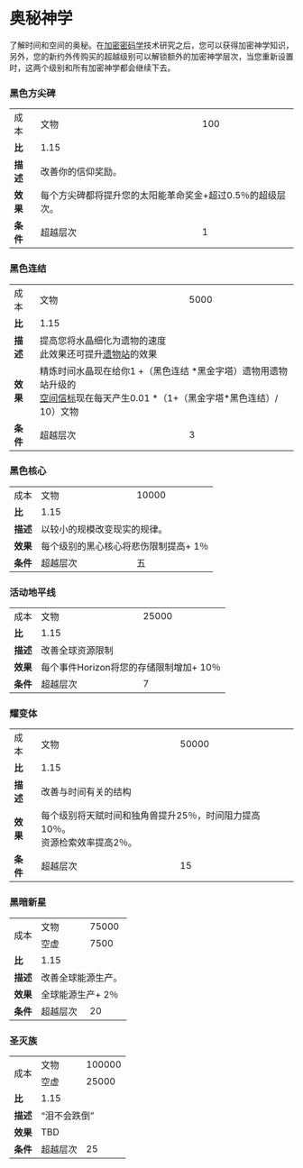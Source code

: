 # 奥秘神学

   <p>了解时间和空间的奥秘。在<a href="#Technologies#Cryptotheology">加密密码学</a>技术研究之后，您可以获得加密神学知识，另外，您的新约外传购买的超越级别可以解锁额外的加密神学层次，当您重新设置时，这两个级别和所有加密神学都会继续下去。</p> 

### 黑色方尖碑
<table>
     <tbody>
      <tr>
       <td>成本</td>
       <td>文物</td>
       <td>100</td>
      </tr>
      <tr>
       <td><strong>比</strong></td>
       <td>1.15</td>
      </tr>
      <tr>
       <td><strong>描述</strong></td>
       <td colspan="2">改善你的信仰奖励。</td>
      </tr>
      <tr>
       <td><strong>效果</strong></td>
       <td colspan="2">每个方尖碑都将提升您的太阳能革命奖金+超过0.5％的超级层次。 </td>
      </tr>
      <tr>
       <td><strong>条件</strong></td>
       <td>超越层次</td>
       <td>1</td>
      </tr>
     </tbody>
    </table>

### 黑色连结

<table>
     <tbody>
      <tr>
       <td>成本</td>
       <td>文物</td>
       <td>5000</td>
      </tr>
      <tr>
       <td><strong>比</strong></td>
       <td>1.15</td>
      </tr>
      <tr>
       <td><strong>描述</strong></td>
       <td colspan="2">提高您将水晶细化为遗物的速度<br style="clear:both" />此效果还可提升<a href="#workshop#Relic_Station">遗物站</a>的效果<a href="#workshop#Relic_Station"></a></td>
      </tr>
      <tr>
       <td><strong>效果</strong></td>
       <td colspan="2">精炼时间水晶现在给你1 +（黑色连结 *黑金字塔）遗物用遗物站升级的<br style="clear:both" /> <a href="#Space#Space_Beacon">空间信标</a>现在每天产生0.01 *（1+（黑金字塔*黑色连结）/ 10）文物</td>
      </tr>
      <tr>
       <td><strong>条件</strong></td>
       <td>超越层次</td>
       <td>3</td>
      </tr>
     </tbody>
    </table>

### 黑色核心
<table>
     <tbody>
      <tr>
       <td>成本</td>
       <td>文物</td>
       <td>10000</td>
      </tr>
      <tr>
       <td><strong>比</strong></td>
       <td>1.15</td>
      </tr>
      <tr>
       <td><strong>描述</strong></td>
       <td colspan="2">以较小的规模改变现实的规律。</td>
      </tr>
      <tr>
       <td><strong>效果</strong></td>
       <td colspan="2">每个级别的黑心核心将悲伤限制提高+ 1％</td>
      </tr>
      <tr>
       <td><strong>条件</strong></td>
       <td>超越层次</td>
       <td>五</td>
      </tr>
     </tbody>
    </table>


### 活动地平线
<table>
     <tbody>
      <tr>
       <td>成本</td>
       <td>文物</td>
       <td>25000</td>
      </tr>
      <tr>
       <td><strong>比</strong></td>
       <td>1.15</td>
      </tr>
      <tr>
       <td><strong>描述</strong></td>
       <td colspan="2">改善全球资源限制</td>
      </tr>
      <tr>
       <td><strong>效果</strong></td>
       <td colspan="2">每个事件Horizo​​n将您的存储限制增加+ 10％</td>
      </tr>
      <tr>
       <td><strong>条件</strong></td>
       <td>超越层次</td>
       <td>7</td>
      </tr>
     </tbody>
    </table>

### 耀变体
<table>
     <tbody>
      <tr>
       <td>成本</td>
       <td>文物</td>
       <td>50000</td>
      </tr>
      <tr>
       <td><strong>比</strong></td>
       <td>1.15</td>
      </tr>
      <tr>
       <td><strong>描述</strong></td>
       <td colspan="2">改善与时间有关的结构 </td>
      </tr>
      <tr>
       <td><strong>效果</strong></td>
       <td colspan="2">每个级别将天赋时间和独角兽提升25％，时间阻力提高10％。<br style="clear:both" />资源检索效率提高2％。</td>
      </tr>
      <tr>
       <td><strong>条件</strong></td>
       <td>超越层次</td>
       <td>15</td>
      </tr>
     </tbody>
    </table>

### 黑暗新星
<table>
     <tbody>
      <tr>
       <td rowspan="2">成本</td>
       <td>文物</td>
       <td>75000</td>
      </tr>
      <tr>
       <td>空虚</td>
       <td>7500</td>
      </tr>
      <tr>
       <td><strong>比</strong></td>
       <td>1.15</td>
      </tr>
      <tr>
       <td><strong>描述</strong></td>
       <td colspan="2">改善全球能源生产。 </td>
      </tr>
      <tr>
       <td><strong>效果</strong></td>
       <td colspan="2">全球能源生产+ 2％</td>
      </tr>
      <tr>
       <td><strong>条件</strong></td>
       <td>超越层次</td>
       <td>20</td>
      </tr>
     </tbody>
    </table>

### 圣灭族
<table>
     <tbody>
      <tr>
       <td rowspan="2">成本</td>
       <td>文物</td>
       <td>100000</td>
      </tr>
      <tr>
       <td>空虚</td>
       <td>25000</td>
      </tr>
      <tr>
       <td><strong>比</strong></td>
       <td>1.15</td>
      </tr>
      <tr>
       <td><strong>描述</strong></td>
       <td colspan="2">“泪不会跌倒”</td>
      </tr>
      <tr>
       <td><strong>效果</strong></td>
       <td colspan="2">TBD</td>
      </tr>
      <tr>
       <td><strong>条件</strong></td>
       <td>超越层次</td>
       <td>25</td>
      </tr>
     </tbody>
    </table>